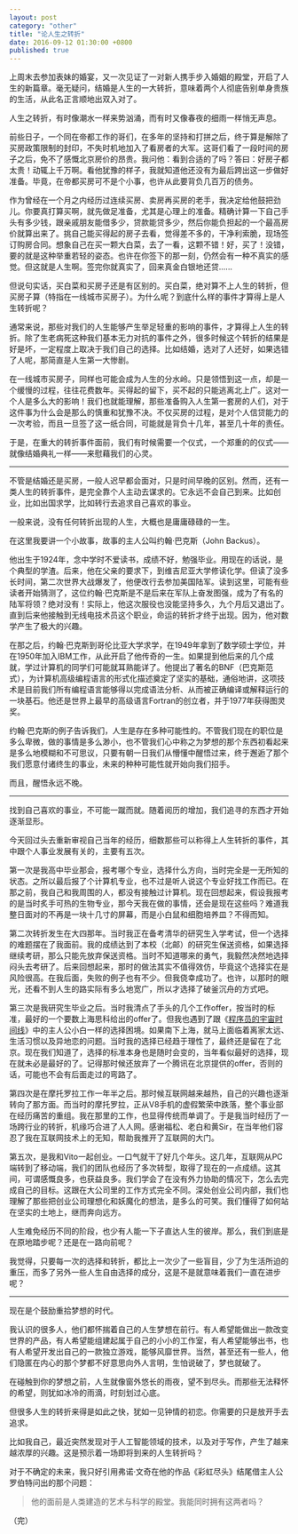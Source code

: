 ```yaml
---
layout: post
category: "other"
title: "论人生之转折"
date: 2016-09-12 01:30:00 +0800
published: true
---
```


上周末去参加表妹的婚宴，又一次见证了一对新人携手步入婚姻的殿堂，开启了人生的新篇章。毫无疑问，结婚是人生的一大转折，意味着两个人彻底告别单身贵族的生活，从此名正言顺地出双入对了。

人生之转折，有时像潮水一样来势汹涌，而有时又像春夜的细雨一样悄无声息。

<!--more-->

前些日子，一个同在帝都工作的哥们，在多年的坚持和打拼之后，终于算是解除了买房政策限制的封印，不失时机地加入了看房者的大军。这哥们看了一段时间的房子之后，免不了感慨北京房价的昂贵。我问他：看到合适的了吗？答曰：好房子都太贵！动辄上千万啊。看他犹豫的样子，我就知道他还没有为最后跨出这一步做好准备。毕竟，在帝都买房可不是个小事，也许从此要背负几百万的债务。

作为曾经在一个月之内经历过连续买房、卖房再买房的老手，我决定给他鼓把劲儿。你要真打算买啊，就先做足准备，尤其是心理上的准备。精确计算一下自己手头有多少钱，跟亲戚朋友能借多少，贷款能贷多少，然后你能负担起的一个最高房价就算出来了。挑自己能买得起的房子去看，觉得差不多的，干净利索脆，现场签订购房合同。想象自己在买一颗大白菜，去了一看，这颗不错！好，买了！没错，要的就是这种举重若轻的姿态。也许在你签下的那一刻，仍然会有一种不真实的感觉。但这就是人生啊。签完你就真实了，回来真金白银地还贷......

但说句实话，买白菜和买房子还是有区别的。买白菜，绝对算不上人生的转折，但买房子算（特指在一线城市买房子）。为什么呢？到底什么样的事件才算得上是人生转折呢？

通常来说，那些对我们的人生能够产生举足轻重的影响的事件，才算得上人生的转折。除了生老病死这种我们基本无力对抗的事件之外，很多时候这个转折的结果是好是坏，一定程度上取决于我们自己的选择。比如结婚，选对了人还好，如果选错了人呢，那简直是人生第一大惨剧。

在一线城市买房子，同样也可能会成为人生的分水岭。只是领悟到这一点，却是一个缓慢的过程，往往花费数年。买得起的留下，买不起的只能逃离北上广。这对一个人是多么大的影响！我们也就能理解，那些准备购入人生第一套房的人们，对于这件事为什么会是那么的慎重和犹豫不决。不仅买房的过程，是对个人信贷能力的一次考验，而且一旦签了这一纸合同，可能就是背负十几年，甚至几十年的责任。

于是，在重大的转折事件面前，我们有时候需要一个仪式，一个郑重的的仪式——就像结婚典礼一样——来慰藉我们的心灵。

---

不管是结婚还是买房，一般人迟早都会面对，只是时间早晚的区别。然而，还有一类人生的转折事件，是完全靠个人主动去谋求的。它永远不会自己到来。比如创业，比如出国求学，比如转行去追求自己喜欢的事业。

一般来说，没有任何转折出现的人生，大概也是庸庸碌碌的一生。

在这里我要讲一个小故事，故事的主人公叫约翰·巴克斯（John Backus）。

他出生于1924年，念中学时不爱读书，成绩不好，勉强毕业。用现在的话说，是个典型的学渣。后来，他在父亲的要求下，到维吉尼亚大学修读化学。但读了没多长时间，第二次世界大战爆发了，他便改行去参加美国陆军。读到这里，可能有些读者开始猜测了，这位约翰·巴克斯是不是后来在军队上奋发图强，成为了有名的陆军将领？绝对没有！实际上，他这次服役也没能坚持多久，九个月后又退出了。直到后来他接触到无线电技术员这个职业，命运的转折才终于出现。因为，他对数学产生了极大的兴趣。

在那之后，约翰·巴克斯到哥伦比亚大学求学，在1949年拿到了数学硕士学位，并在1950年加入IBM工作，从此开启了他传奇的一生。如果提到他后来的几个成就，学过计算机的同学们可能就耳熟能详了。他提出了著名的BNF（巴克斯范式），为计算机高级编程语言的形式化描述奠定了坚实的基础，通俗地讲，这项技术是目前我们所有编程语言能够得以完成语法分析、从而被正确编译或解释运行的一块基石。他还是世界上最早的高级语言Fortran的创立者，并于1977年获得图灵奖。

约翰·巴克斯的例子告诉我们，人生是存在多种可能性的。不管我们现在的职位是多么卑微，做的事情是多么渺小，也不管我们心中称之为梦想的那个东西初看起来是多么地模糊和不可思议，只要有朝一日我们从懵懂中醒悟过来，终于邂逅了那个我们愿意付诸终生的事业，未来的种种可能性就开始向我们招手。

而且，醒悟永远不晚。

---

找到自己喜欢的事业，不可能一蹴而就。随着阅历的增加，我们追寻的东西才开始逐渐显形。

今天回过头去重新审视自己当年的经历，细数那些可以称得上人生转折的事件，其中跟个人事业发展有关的，主要有五次。

第一次是我高中毕业那会，报考哪个专业，选择什么方向，当时完全是一无所知的状态。之所以最后报了个计算机专业，也不过是听人说这个专业好找工作而已。在那之前，我自己和我周围的人，都没有接触过计算机。现在回想起来，假设我报考的是当时炙手可热的生物专业，那今天我在做的事情，还会是现在这些吗？难道我整日面对的不再是一块十几寸的屏幕，而是小白鼠和细胞培养皿？不得而知。

第二次转折发生在大四那年。当时我正在备考清华的研究生入学考试，但一个选择的难题摆在了我面前。我的成绩达到了本校（北邮）的研究生保送资格，如果选择继续考研，那么只能先放弃保送资格。当时不知道哪来的勇气，我毅然决然地选择闷头去考研了。后来回想起来，那时的做法其实不值得效仿，毕竟这个选择实在是风险很高。在我后面，失败的例子也有不少。但我侥幸成功了。也许，以那时的眼光，还看不到人生的路实际有多么地宽广，所以才选择了破釜沉舟的方式吧。

第三次是我研究生毕业之后。当时我清点了手头的几个工作offer，按当时的标准，最好的一个要数上海思科给出的offer了。但我也遇到了跟《[程序员的宇宙时间线](/posts/blog-programmer-choice.html)》中的主人公小白一样的选择困境。如果南下上海，就马上面临着离家太远、生活习惯以及异地恋的问题。当时我的选择已经趋于理性了，最终还是留在了北京。现在我们知道了，选择的标准本身也是随时会变的，当年看似最好的选择，现在就未必是最好的了。记得那时候还放弃了一个腾讯在北京提供的offer，否则的话，可能也不会有后面走过的弯路了。

第四次是在摩托罗拉工作一年半之后。那时候互联网越来越热，自己的兴趣也逐渐转向了那方面。而当时的摩托罗拉，正从V8手机的虚假繁荣中跌落，整个事业部在经历痛苦的重组。我在那里的工作，也显得传统而单调了。于是我当时经历了一场跨行业的转折，机缘巧合进了人人网。感谢福松、老白和黄Sir，在当年他们容忍了我在互联网技术上的无知，帮助我推开了互联网的大门。

第五次，是我和Vito一起创业。一口气就干了好几个年头。这几年，互联网从PC端转到了移动端，我们的团队也经历了多次转型，取得了现在的一点成绩。这其间，可谓感慨良多，也获益良多。我们学会了在没有外力协助的情况下，怎么去完成自己的目标。这跟在大公司里的工作方式完全不同。深处创业公司内部，我们也理解了那些把创业公司理想化和妖魔化的想法，是多么的可笑。我们懂得了如何站在坚实的土地上，继而奔向远方。

人生难免经历不同的阶段，也少有人能一下子直达人生的彼岸。那么，我们到底是在原地踏步呢？还是在一路向前呢？

我觉得，只要每一次的选择和转折，都比上一次少了一些盲目，少了为生活所迫的重压，而多了另外一些人生自由选择的成分，这是不是就意味着我们一直在进步呢？

---

现在是个鼓励重拾梦想的时代。

我认识的很多人，他们都怀揣着自己的人生梦想在前行。有人希望能做出一款改变世界的产品，有人希望能组建起属于自己的小小的工作室，有人希望能够出书，也有人希望开发出自己的一款独立游戏，能够风靡世界。当然，甚至还有一些人，他们隐匿在内心的那个梦都不好意思向外人言明，生怕说破了，梦也就破了。

在碰触到你的梦想之前，人生就像窗外悠长的雨夜，望不到尽头。而那些无法释怀的希望，则犹如冰冷的雨滴，时刻划过心底。

但很多人生的转折来得是如此之快，犹如一见钟情的初恋。你需要的只是放开手去追求。

比如我自己，最近突然发现对于人工智能领域的技术，以及对于写作，产生了越来越浓厚的兴趣。这是预示着一场即将到来的人生转折吗？

对于不确定的未来，我只好引用弗诺·文奇在他的作品《彩虹尽头》结尾借主人公罗伯特问出的那个问题：

> 他的面前是人类建造的艺术与科学的殿堂。我能同时拥有这两者吗？

（完）

